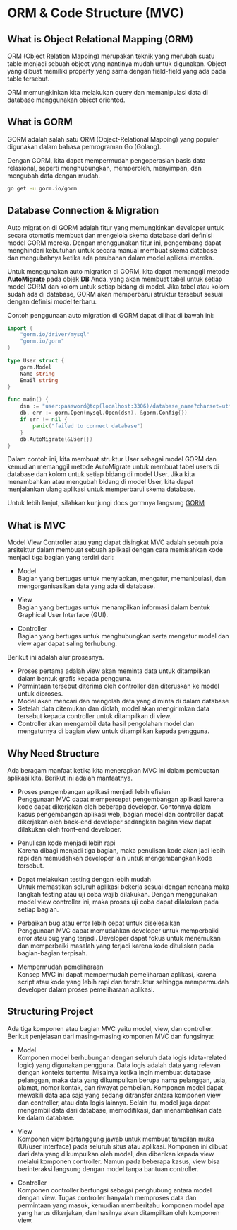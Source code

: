 # ORM & Code Structure (MVC)

## What is Object Relational Mapping (ORM)

ORM (Object Relation Mapping) merupakan teknik yang merubah suatu table menjadi sebuah object yang nantinya mudah untuk digunakan. Object yang dibuat memiliki property yang sama dengan field-field yang ada pada table tersebut.

ORM memungkinkan kita melakukan query dan memanipulasi data di database menggunakan object oriented.

## What is GORM

GORM adalah salah satu ORM (Object-Relational Mapping) yang populer digunakan dalam bahasa pemrograman Go (Golang).

Dengan GORM, kita dapat mempermudah pengoperasian basis data relasional, seperti menghubungkan, memperoleh, menyimpan, dan mengubah data dengan mudah.

```bash
go get -u gorm.io/gorm
```

## Database Connection & Migration

Auto migration di GORM adalah fitur yang memungkinkan developer untuk secara otomatis membuat dan mengelola skema database dari definisi model GORM mereka. Dengan menggunakan fitur ini, pengembang dapat menghindari kebutuhan untuk secara manual membuat skema database dan mengubahnya ketika ada perubahan dalam model aplikasi mereka.

Untuk menggunakan auto migration di GORM, kita dapat memanggil metode **AutoMigrate** pada objek **DB** Anda, yang akan membuat tabel untuk setiap model GORM dan kolom untuk setiap bidang di model. Jika tabel atau kolom sudah ada di database, GORM akan memperbarui struktur tersebut sesuai dengan definisi model terbaru.

Contoh penggunaan auto migration di GORM dapat dilihat di bawah ini:

```go
import (
    "gorm.io/driver/mysql"
    "gorm.io/gorm"
)

type User struct {
    gorm.Model
    Name string
    Email string
}

func main() {
    dsn := "user:password@tcp(localhost:3306)/database_name?charset=utf8mb4&parseTime=True&loc=Local"
    db, err := gorm.Open(mysql.Open(dsn), &gorm.Config{})
    if err != nil {
        panic("failed to connect database")
    }
    db.AutoMigrate(&User{})
}
```

Dalam contoh ini, kita membuat struktur User sebagai model GORM dan kemudian memanggil metode AutoMigrate untuk membuat tabel users di database dan kolom untuk setiap bidang di model User. Jika kita menambahkan atau mengubah bidang di model User, kita dapat menjalankan ulang aplikasi untuk memperbarui skema database.

Untuk lebih lanjut, silahkan kunjungi docs gormnya langsung [GORM](https://gorm.io/docs/)

## What is MVC

Model View Controller atau yang dapat disingkat MVC adalah sebuah pola arsitektur dalam membuat sebuah aplikasi dengan cara memisahkan kode menjadi tiga bagian yang terdiri dari:

- Model\
  Bagian yang bertugas untuk menyiapkan, mengatur, memanipulasi, dan mengorganisasikan data yang ada di database.

- View\
  Bagian yang bertugas untuk menampilkan informasi dalam bentuk Graphical User Interface (GUI).

- Controller\
  Bagian yang bertugas untuk menghubungkan serta mengatur model dan view agar dapat saling terhubung.

Berikut ini adalah alur prosesnya.

- Proses pertama adalah view akan meminta data untuk ditampilkan dalam bentuk grafis kepada pengguna.
- Permintaan tersebut diterima oleh controller dan diteruskan ke model untuk diproses.
- Model akan mencari dan mengolah data yang diminta di dalam database
- Setelah data ditemukan dan diolah, model akan mengirimkan data tersebut kepada controller untuk ditampilkan di view.
- Controller akan mengambil data hasil pengolahan model dan mengaturnya di bagian view untuk ditampilkan kepada pengguna.

## Why Need Structure

Ada beragam manfaat ketika kita menerapkan MVC ini dalam pembuatan aplikasi kita. Berikut ini adalah manfaatnya.

- Proses pengembangan aplikasi menjadi lebih efisien\
  Penggunaan MVC dapat mempercepat pengembangan aplikasi karena kode dapat dikerjakan oleh beberapa developer. Contohnya dalam kasus pengembangan aplikasi web, bagian model dan controller dapat dikerjakan oleh back-end developer sedangkan bagian view dapat dilakukan oleh front-end developer.

- Penulisan kode menjadi lebih rapi\
  Karena dibagi menjadi tiga bagian, maka penulisan kode akan jadi lebih rapi dan memudahkan developer lain untuk mengembangkan kode tersebut.

- Dapat melakukan testing dengan lebih mudah\
  Untuk memastikan seluruh aplikasi bekerja sesuai dengan rencana maka langkah testing atau uji coba wajib dilakukan. Dengan menggunakan model view controller ini, maka proses uji coba dapat dilakukan pada setiap bagian.

- Perbaikan bug atau error lebih cepat untuk diselesaikan\
  Penggunaan MVC dapat memudahkan developer untuk memperbaiki error atau bug yang terjadi. Developer dapat fokus untuk menemukan dan memperbaiki masalah yang terjadi karena kode dituliskan pada bagian-bagian terpisah.

- Mempermudah pemeliharaan\
  Konsep MVC ini dapat mempermudah pemeliharaan aplikasi, karena script atau kode yang lebih rapi dan terstruktur sehingga mempermudah developer dalam proses pemeliharaan aplikasi.

## Structuring Project

Ada tiga komponen atau bagian MVC yaitu model, view, dan controller.
Berikut penjelasan dari masing-masing komponen MVC dan fungsinya:

- Model\
  Komponen model berhubungan dengan seluruh data logis (data-related logic) yang digunakan pengguna.
  Data logis adalah data yang relevan dengan konteks tertentu. Misalnya ketika ingin membuat database pelanggan, maka data yang dikumpulkan berupa nama pelanggan, usia, alamat, nomor kontak, dan riwayat pembelian.
  Komponen model dapat mewakili data apa saja yang sedang ditransfer antara komponen view dan controller, atau data logis lainnya.
  Selain itu, model juga dapat mengambil data dari database, memodifikasi, dan menambahkan data ke dalam database.

- View\
  Komponen view bertanggung jawab untuk membuat tampilan muka (UI/user interface) pada seluruh situs atau aplikasi.
  Komponen ini dibuat dari data yang dikumpulkan oleh model, dan diberikan kepada view melalui komponen controller. Namun pada beberapa kasus, view bisa berinteraksi langsung dengan model tanpa bantuan controller.

- Controller\
  Komponen controller berfungsi sebagai penghubung antara model dengan view.
  Tugas controller hanyalah memproses data dan permintaan yang masuk, kemudian memberitahu komponen model apa yang harus dikerjakan, dan hasilnya akan ditampilkan oleh komponen view.
